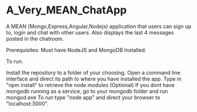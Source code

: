 # A_Very_MEAN_ChatApp
A MEAN (Mongo,Express,Angular,Nodejs) application that users can sign up to, login and chat with other users. Also displays the last 4 messages posted in the chatroom.

Prerequisites: Must have NodeJS and MongoDB Installed.

To run.

Install the repository to a folder of your choosing.
Open a command line interface and direct its path to where you have installed the app.
Type in "npm install" to retrieve the node modules
(Optional)
  If you dont have mongodb running as a service, go to your mongodb folder and run mongod.exe
To run type "node app" and direct your browser to "localhost:3000".
